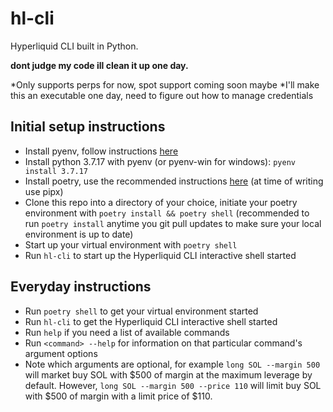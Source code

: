 # hl-cli

Hyperliquid CLI built in Python.

__dont judge my code ill clean it up one day.__

*Only supports perps for now, spot support coming soon maybe
*I'll make this an executable one day, need to figure out how to manage credentials

## Initial setup instructions
- Install pyenv, follow instructions [here](https://github.com/pyenv/pyenv?tab=readme-ov-file#installation)
- Install python 3.7.17 with pyenv (or pyenv-win for windows): `pyenv install 3.7.17`
- Install poetry, use the recommended instructions [here](https://python-poetry.org/docs/#installing-with-pipx) (at time of writing use pipx)
- Clone this repo into a directory of your choice, initiate your poetry environment with `poetry install && poetry shell` (recommended to run `poetry install` anytime you git pull updates to make sure your local environment is up to date)
- Start up your virtual environment with `poetry shell`
- Run `hl-cli` to start up the Hyperliquid CLI interactive shell started

## Everyday instructions
- Run `poetry shell` to get your virtual environment started
- Run `hl-cli` to get the Hyperliquid CLI interactive shell started
- Run `help` if you need a list of available commands
- Run `<command> --help` for information on that particular command's argument options
- Note which arguments are optional, for example `long SOL --margin 500` will market buy SOL with $500 of margin at the maximum leverage by default. However, `long SOL --margin 500 --price 110` will limit buy SOL with $500 of margin with a limit price of $110.
